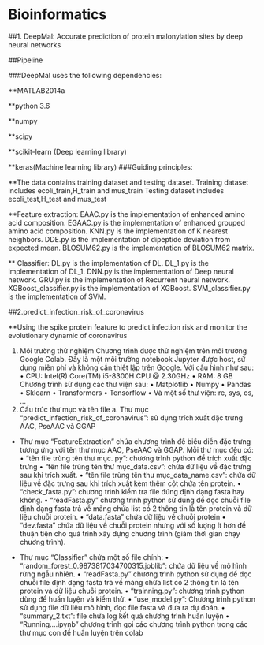 # Bioinformatics
##1. DeepMal: Accurate prediction of protein malonylation sites by deep neural networks

##Pipeline

###DeepMal uses the following dependencies:

**MATLAB2014a

**python 3.6

**numpy

**scipy

**scikit-learn (Deep learning library)

**keras(Machine learning library)
###Guiding principles:

**The data contains training dataset and testing dataset. Training dataset includes ecoli_train,H_train and mus_train Testing dataset includes ecoli_test,H_test and mus_test

**Feature extraction: EAAC.py is the implementation of enhanced amino acid composition. EGAAC.py is the implementation of enhanced grouped amino acid composition. KNN.py is the implementation of K nearest neighbors. DDE.py is the implementation of dipeptide deviation from expected mean. BLOSUM62.py is the implementation of BLOSUM62 matrix.

** Classifier: DL.py is the implementation of DL. DL_1.py is the implementation of DL_1. DNN.py is the implementation of Deep neural network. GRU.py is the implementation of Recurrent neural network. XGBoost_classifier.py is the implementation of XGBoost. SVM_classifier.py is the implementation of SVM.

##2.predict_infection_risk_of_coronavirus

**Using the spike protein feature to predict infection risk and monitor the evolutionary dynamic of coronavirus
1.	Môi trường thử nghiệm
     Chương trình được thử nghiệm trên môi trường Google Colab. Đây là một môi trường notebook Jupyter được host, sử dụng miễn phí và không cần thiết lập trên Google. Với cấu hình như sau:
•	CPU: Intel(R) Core(TM) i5-8300H CPU @ 2.30GHz 
•	RAM: 8 GB
     Chương trình sử dụng các thư viện sau:
•	Matplotlib
•	Numpy
•	Pandas
•	Sklearn
•	Transformers
•	Tensorflow
•	Và một số thư viện: re, sys, os, …
2.	Cấu trúc thư mục và tên file
a.	Thư mục “predict_infection_risk_of_coronavirus”: sử dụng trích xuất đặc trưng AAC, PseAAC và GGAP
-	Thư mục “FeatureExtraction” chứa chương trình để biểu diễn đặc trưng tương ứng với tên thư mục AAC, PseAAC và GGAP. Mỗi thư mục đều có:
•	“tên file trùng tên thư mục. py”: chương trình python để trích xuất đặc trưng
•	“tên file trùng tên thư mục_data.csv”: chứa dữ liệu về đặc trưng sau khi trích xuất.
•	“tên file trùng tên thư mục_data_name.csv”: chứa dữ liệu về đặc trưng sau khi trích xuất kèm thêm cột chứa tên protein.
•	“check_fasta.py”: chương trình kiểm tra file đúng định dạng fasta hay không.
•	“readFasta.py” chương trình python sử dụng để đọc chuỗi file định dạng fasta trả về mảng chứa list có 2 thông tin là tên protein và dữ liệu chuỗi protein.
•	“data.fasta” chứa dữ liệu về chuỗi protein
•	“dev.fasta” chứa dữ liệu về chuỗi protein nhưng với số lượng ít hơn để thuận tiện cho quá trình xây dựng chương trình (giảm thời gian chạy chương trình).

-	Thư mục “Classifier” chứa một số file chính:
•	“random_forest_0.9873817034700315.joblib”: chứa dữ liệu về mô hình rừng ngẫu nhiên.
•	“readFasta.py” chương trình python sử dụng để đọc chuỗi file định dạng fasta trả về mảng chứa list có 2 thông tin là tên protein và dữ liệu chuỗi protein.
•	“trainning.py”: chương trình python dùng để huấn luyện và kiểm thử.
•	“use_model.py”: Chương trình python sử dụng file dữ liệu mô hình, đọc file fasta và đưa ra dự đoán.
•	“summary_2.txt”: file chứa log kết quả chương trình huấn luyện
•	“Running....ipynb” chương trình gọi các chương trình python trong các thư mục con để huấn luyện trên colab


